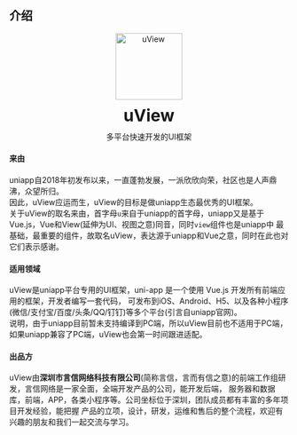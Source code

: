 ## 介绍

<div class="intro-logo">
	<img class="logo" src="/logo.png" alt="uView" />
	<h3>uView</h3>
	<p class="slogan">多平台快速开发的UI框架</p>
</div>

#### 来由

uniapp自2018年初发布以来，一直蓬勃发展，一派欣欣向荣，社区也是人声鼎沸，众望所归。  
因此，uView应运而生，uView的目标是做uniapp生态最优秀的UI框架。  
关于uView的取名来由，首字母`u`来自于uniapp的首字母，uniapp又是基于Vue.js，Vue和View(延伸为UI、视图之意)同音，同时`view`组件也是uniapp中
最基础，最重要的组件，故取名uView，表达源于uniapp和Vue之意，同时在此也对它们表示感谢。


#### 适用领域

uView是uniapp平台专用的UI框架，uni-app 是一个使用 Vue.js 开发所有前端应用的框架，开发者编写一套代码，
可发布到iOS、Android、H5、以及各种小程序(微信/支付宝/百度/头条/QQ/钉钉)等多个平台(引言自uniapp官网)。  
说明，由于uniapp目前暂未支持编译到PC端，所以uView目前也不适用于PC端，如果uniapp兼容了PC端，uView也会第一时间跟进适配。


#### 出品方

uView由**深圳市言信网络科技有限公司**(简称言信，言而有信之意)的前端工作组研发，言信网络是一家全面，全端开发产品的公司，能开发后端，
服务器和数据库，前端，APP，各类小程序等。公司坐标位于深圳，团队成员都有丰富的多年项目开发经验，能把握
产品的立项，设计，研发，运维和售后的整个流程，欢迎有兴趣的朋友和我们一起交流与学习。


<style>
.intro-logo {
	text-align: center;
}

.intro-logo .logo {
	width: 120px;
}

.intro-logo h3 {
	font-size: 30px;
	font-weight: bold;
	margin-top: 10px;
	margin-bottom: 0;
}

.intro-logo .slogan {
	margin-top: 10px!important;
}
</style>